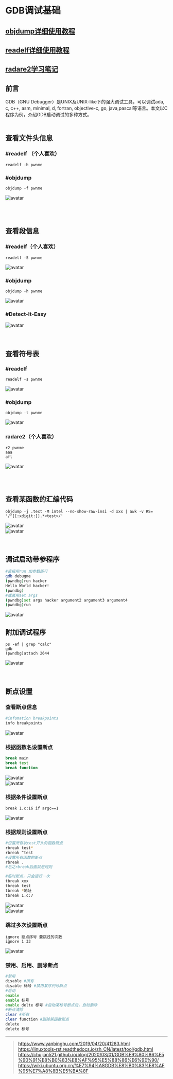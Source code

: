 # GDB调试基础  
## [objdump详细使用教程](./objdump/readme.md)  
## [readelf详细使用教程](./readelf/readme.md)  
## [radare2学习笔记](./radre2/readme.md)  
## 前言
GDB（GNU Debugger）是UNIX及UNIX-like下的强大调试工具，可以调试ada, c, c++, asm, minimal, d, fortran, objective-c, go, java,pascal等语言。本文以C程序为例，介绍GDB启动调试的多种方式。
<br/>
<br/>

## 查看文件头信息
### #readelf （个人喜欢）
```
readelf -h pwnme
```
### #objdump
```
objdump -f pwnme
```
![avatar](.assets/1.png)  

<br/>
<br/>

## 查看段信息

### #readelf（个人喜欢）
```
readelf -S pwnme
```
![avatar](.assets/2.png)  
### #objdump
```
objdump -h pwnme
```
![avatar](.assets/3.png)  
### #Detect-It-Easy
![avatar](.assets/4.png)  
<br/>
<br/>

## 查看符号表

### #readelf
```
readelf -s pwnme
```
![avatar](.assets/5.png)  
### #objdump
```
objdump -t pwnme
```
![avatar](.assets/6.png)  

### radare2（个人喜欢）
```
r2 pwnme
aaa
afl
```
![avatar](.assets/7.png)  

<br/>
<br/>

## 查看某函数的汇编代码
```
objdump -j .text -M intel --no-show-raw-insi -d xxx | awk -v RS= '/^[[:xdigit:]].*<test>/'
```
![avatar](.assets/8.png)  
![avatar](.assets/9.png)  
<br/>
<br/>

## 调试启动带参程序
```bash
#直接用run 加参数即可
gdb debugme
(pwndbg)run hacker
Hello World hacker!
(pwndbg)
#或者用set args
(pwndbg)set args hacker argument2 argument3 argument4
(pwndbg)run
```
![avatar](.assets/10.png)  
  
## 附加调试程序
```
ps -ef | grep "calc"
gdb
(pwndbg)attach 2644
```
![avatar](.assets/11.png)  
<br/>
<br/>

## 断点设置
### 查看断点信息
```bash
#infomation breakpoints
info breakpoints
```
![avatar](.assets/12.png)  
  
### 根据函数名设置断点
```bash
break main
break test
break function
```
![avatar](.assets/13.png)  
![avatar](.assets/14.png)  
### 根据条件设置断点
```
break 1.c:16 if argc==1
```
![avatar](.assets/15.png)  
  
### 根据规则设置断点
```bash
#设置所有以test开头的函数断点
rbreak test* 
rbreak ^test
#设置所有函数的断点
rbreak .
#总之rbreak后面就是规则

#临时断点，只会运行一次
tbreak xxx
tbreak test
tbreak *地址
tbreak 1.c:7
```
![avatar](.assets/16.png)  
![avatar](.assets/17.png)  

### 跳过多次设置断点
```
ignore 断点序号 要跳过的次数
ignore 1 33
```
![avatar](.assets/18.png)  

### 禁用、启用、删除断点
```bash
#禁用
disable #所有
disable 标号 #禁用某序列号断点
#启动
enable 
enable 标号
enable delte 标号 #启动某标号断点后，自动删除
#断点清除
clear #所有
clear function #删除某函数断点
delete
delete 标号
```

---
> https://www.yanbinghu.com/2019/04/20/41283.html  
> https://linuxtools-rst.readthedocs.io/zh_CN/latest/tool/gdb.html  
> https://chujian521.github.io/blog/2020/03/01/GDB%E9%80%86%E5%90%91%E8%B0%83%E8%AF%95%E5%88%86%E6%9E%90/  
> https://wiki.ubuntu.org.cn/%E7%94%A8GDB%E8%B0%83%E8%AF%95%E7%A8%8B%E5%BA%8F  
